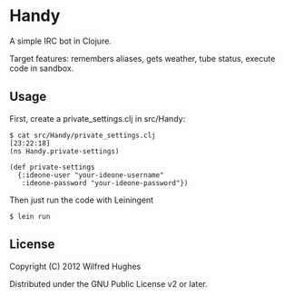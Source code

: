 # Handy

A simple IRC bot in Clojure.

Target features: remembers aliases, gets weather, tube status, execute
code in sandbox.

## Usage

First, create a private_settings.clj in src/Handy:

    $ cat src/Handy/private_settings.clj                                                                                                                                                                    [23:22:18]
    (ns Handy.private-settings)
    
    (def private-settings
      {:ideone-user "your-ideone-username"
       :ideone-password "your-ideone-password"})
    
Then just run the code with Leiningent

    $ lein run

## License

Copyright (C) 2012 Wilfred Hughes

Distributed under the GNU Public License v2 or later.

